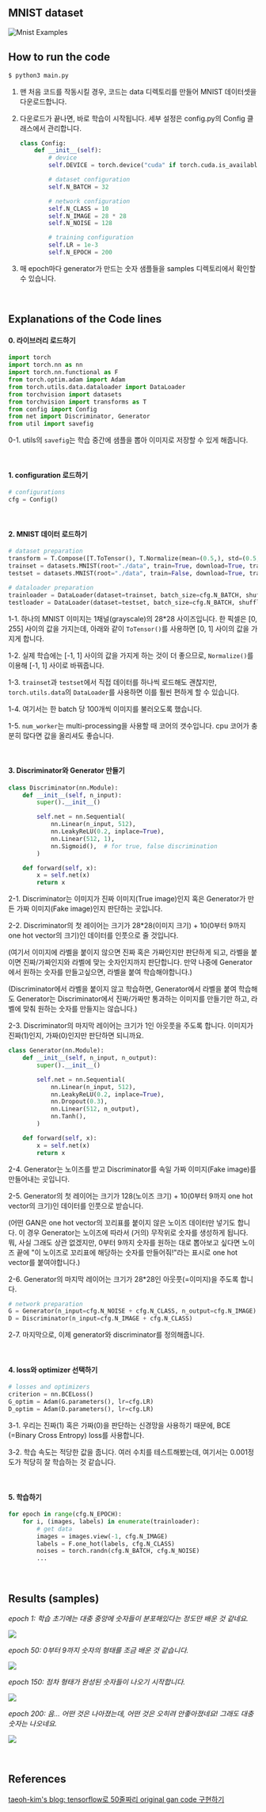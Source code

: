 ## MNIST dataset

![Mnist Examples](readme/MnistExamples.png)



## How to run the code

```bash
$ python3 main.py
```

1. 맨 처음 코드를 작동시킬 경우, 코드는 data 디렉토리를 만들어 MNIST 데이터셋을 다운로드합니다. 

2. 다운로드가 끝나면, 바로 학습이 시작됩니다. 세부 설정은 config.py의 Config 클래스에서 관리합니다.

   ```python
   class Config:
       def __init__(self):
           # device
           self.DEVICE = torch.device("cuda" if torch.cuda.is_available() else "cpu")
   
           # dataset configuration
           self.N_BATCH = 32
   
           # network configuration
           self.N_CLASS = 10
           self.N_IMAGE = 28 * 28
           self.N_NOISE = 128
   
           # training configuration
           self.LR = 1e-3
           self.N_EPOCH = 200
   ```

3. 매 epoch마다 generator가 만드는 숫자 샘플들을 samples 디렉토리에서 확인할 수 있습니다. 

<br/>



## Explanations of the Code lines

#### 0. 라이브러리 로드하기

```python
import torch
import torch.nn as nn
import torch.nn.functional as F
from torch.optim.adam import Adam
from torch.utils.data.dataloader import DataLoader
from torchvision import datasets
from torchvision import transforms as T
from config import Config
from net import Discriminator, Generator
from util import savefig
```

0-1. utils의 `savefig`는 학습 중간에 샘플을 뽑아 이미지로 저장할 수 있게 해줍니다.

<br/>



#### 1. configuration 로드하기

```python
# configurations
cfg = Config()
```

<br/>



#### 2. MNIST 데이터 로드하기

```python
# dataset preparation
transform = T.Compose([T.ToTensor(), T.Normalize(mean=(0.5,), std=(0.5,))])
trainset = datasets.MNIST(root="./data", train=True, download=True, transform=transform)
testset = datasets.MNIST(root="./data", train=False, download=True, transform=transform)

# dataloader preparation
trainloader = DataLoader(dataset=trainset, batch_size=cfg.N_BATCH, shuffle=True, num_workers=4)
testloader = DataLoader(dataset=testset, batch_size=cfg.N_BATCH, shuffle=True, num_workers=4)
```

1-1. 하나의 MNIST 이미지는 1채널(grayscale)의 28*28 사이즈입니다. 한 픽셀은 [0, 255] 사이의 값을 가지는데, 아래와 같이 `ToTensor()`를 사용하면 [0, 1] 사이의 값을 가지게 합니다. 

1-2. 실제 학습에는 [-1, 1] 사이의 값을 가지게 하는 것이 더 좋으므로, `Normalize()`를 이용해 [-1, 1] 사이로 바꿔줍니다. 

1-3. `trainset`과 `testset`에서 직접 데이터를 하나씩 로드해도 괜찮지만, `torch.utils.data`의 `DataLoader`를 사용하면 이를 훨씬 편하게 할 수 있습니다. 

1-4. 여기서는 한 batch 당 100개씩 이미지를 불러오도록 했습니다. 

1-5. `num_worker`는 multi-processing을 사용할 때 코어의 갯수입니다. cpu 코어가 충분히 많다면 값을 올리셔도 좋습니다. 

<br/>



#### 3. Discriminator와 Generator 만들기

```python
class Discriminator(nn.Module):
    def __init__(self, n_input):
        super().__init__()

        self.net = nn.Sequential(
            nn.Linear(n_input, 512),
            nn.LeakyReLU(0.2, inplace=True),
            nn.Linear(512, 1),
            nn.Sigmoid(),  # for true, false discrimination
        )

    def forward(self, x):
        x = self.net(x)
        return x
```

2-1. Discriminator는 이미지가 진짜 이미지(True image)인지 혹은 Generator가 만든 가짜 이미지(Fake image)인지 판단하는 곳입니다. 

2-2. Discriminator의 첫 레이어는 크기가 28*28(이미지 크기) + 10(0부터 9까지 one hot vector의 크기)인 데이터를 인풋으로 줄 것입니다. 

(여기서 이미지에 라벨을 붙이지 않으면 진짜 혹은 가짜인지만 판단하게 되고, 라벨을 붙이면 진짜/가짜인지와 라벨에 맞는 숫자인지까지 판단합니다. 만약 나중에 Generator에서 원하는 숫자를 만들고싶으면, 라벨을 붙여 학습해야합니다.)

(Discriminator에서 라벨을 붙이지 않고 학습하면, Generator에서 라벨을 붙여 학습해도 Generator는 Discriminator에서 진짜/가짜만 통과하는 이미지를 만들기만 하고, 라벨에 맞춰 원하는 숫자를 만들지는 않습니다.)

2-3. Discriminator의 마지막 레이어는 크기가 1인 아웃풋을 주도록 합니다. 이미지가 진짜(1)인지, 가짜(0)인지만 판단하면 되니까요.

```python
class Generator(nn.Module):
    def __init__(self, n_input, n_output):
        super().__init__()

        self.net = nn.Sequential(
            nn.Linear(n_input, 512),
            nn.LeakyReLU(0.2, inplace=True),
            nn.Dropout(0.3),
            nn.Linear(512, n_output),
            nn.Tanh(),
        )

    def forward(self, x):
        x = self.net(x)
        return x
```

2-4. Generator는 노이즈를 받고 Discriminator를 속일 가짜 이미지(Fake image)를 만들어내는 곳입니다.

2-5. Generator의 첫 레이어는 크기가 128(노이즈 크기) + 10(0부터 9까지 one hot vector의 크기)인 데이터를 인풋으로 받습니다.

(어떤 GAN은 one hot vector의 꼬리표를 붙이지 않은 노이즈 데이터만 넣기도 합니다. 이 경우 Generator는 노이즈에 따라서 (거의) 무작위로 숫자를 생성하게 됩니다. 뭐, 사실 그래도 상관 없겠지만, 0부터 9까지 숫자를 원하는 대로 뽑아보고 싶다면 노이즈 끝에 "이 노이즈로 꼬리표에 해당하는 숫자를 만들어줘!"라는 표시로 one hot vector를 붙여야합니다.)

2-6. Generator의 마지막 레이어는 크기가 28*28인 아웃풋(=이미지)을 주도록 합니다.

```python
# network preparation
G = Generator(n_input=cfg.N_NOISE + cfg.N_CLASS, n_output=cfg.N_IMAGE)
D = Discriminator(n_input=cfg.N_IMAGE + cfg.N_CLASS)
```

2-7. 마지막으로, 이제 generator와 discriminator를 정의해줍니다. 

<br/>



#### 4. loss와 optimizer 선택하기

```python
# losses and optimizers
criterion = nn.BCELoss()
G_optim = Adam(G.parameters(), lr=cfg.LR)
D_optim = Adam(D.parameters(), lr=cfg.LR)
```

3-1. 우리는 진짜(1) 혹은 가짜(0)을 판단하는 신경망을 사용하기 때문에, BCE (=Binary Cross Entropy) loss를 사용합니다.

3-2. 학습 속도는 적당한 값을 줍니다. 여러 수치를 테스트해봤는데, 여기서는 0.001정도가 적당히 잘 학습하는 것 같습니다.

<br/>



#### 5. 학습하기

```python
for epoch in range(cfg.N_EPOCH):
    for i, (images, labels) in enumerate(trainloader):
        # get data
        images = images.view(-1, cfg.N_IMAGE)
        labels = F.one_hot(labels, cfg.N_CLASS)
        noises = torch.randn(cfg.N_BATCH, cfg.N_NOISE)
        ...
```

<br/>



## Results (samples)

*epoch 1: 학습 초기에는 대충 중앙에 숫자들이 분포해있다는 정도만 배운 것 같네요.*

![](readme/sample_050.png)

*epoch 50: 0부터 9까지 숫자의 형태를 조금 배운 것 같습니다.*

![](readme/sample_050.png)

*epoch 150: 점차 형태가 완성된 숫자들이 나오기 시작합니다.*

![](readme/sample_150.png)

*epoch 200: 음... 어떤 것은 나아졌는데, 어떤 것은 오히려 안좋아졌네요! 그래도 대충 숫자는 나오네요.*

![](readme/sample_199.png)

<br/>



## References

[taeoh-kim's blog: tensorflow로 50줄짜리 original gan code 구현하기](https://taeoh-kim.github.io/blog/tensorflow로-50줄짜리-original-gan-code-구현하기/)


